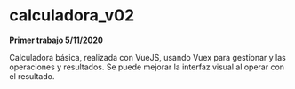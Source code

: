 # calculadora_v02
**Primer trabajo 5/11/2020**

Calculadora básica, realizada con VueJS, usando Vuex para gestionar y las operaciones y resultados.
Se puede mejorar la interfaz visual al operar con el resultado.



